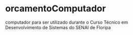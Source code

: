 # orcamentoComputador
computador para ser utilizado durante o Curso Técnico em Desenvolvimento de Sistemas do SENAI de Floripa
